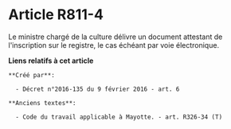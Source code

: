 # Article R811-4

Le  ministre chargé de la culture délivre un document attestant de  l'inscription sur le registre, le cas échéant par voie
électronique.

**Liens relatifs à cet article**

	**Créé par**:

	  - Décret n°2016-135 du 9 février 2016 - art. 6

	**Anciens textes**:

	  - Code du travail applicable à Mayotte. - art. R326-34 (T)
